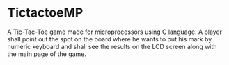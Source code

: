 # TictactoeMP
A Tic-Tac-Toe game made for microprocessors using C language. A player shall point out the spot on the board where he wants to put his mark by numeric keyboard and shall see the results on the LCD screen along with the main page of the game. 
